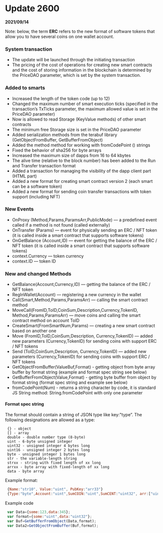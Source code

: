 # Update 2600
**2021/09/14**

Note: below, the term **ERC** refers to the new format of software tokens  that allow you to have several coins on one wallet account.

### System transaction
* The update will be launched through the initiating transaction
* The pricing of the cost of operations for creating new smart contracts and the cost of storing information in the blockchain is determined by the PriceDAO parameter, which is set by the system transaction.

### Added to smarts
* Increased the length of the token code (up to 12)
* Changed the maximum number of smart execution ticks (specified in the transaction’s TxTicks parameter, the maximum allowed value is set in the PriceDAO parameter)
* Now is allowed to read Storage (KeyValue methods) of other smart contracts
* The minimum free Storage size is set in the PriceDAO parameter
* Added serialization methods from the terabuf library (GetObjectFromBuffer, GetBufferFromObject)
* Added the method method for working with fromCodePoint () strings
* Fixed the behavior of sha256 for byte arrays
* Increased the maximum size of dapps from 16 to 64 kbytes
* The alive time (relative to the block number) has been added to the Run and Transfer transaction format
* Added a transaction for managing the visibility of the dapp client part (HTML part)
* Added a new format for creating smart contract version 2 (each smart can be a software token)
* Added a new format for sending coin transfer transactions with token support (including NFT)

### New Events
* OnProxy (Method,Params,ParamsArr,PublicMode) — a predefined event called if a method is not found (called externally)
* OnTransfer (Params) — event for physically sending an ERC / NFT token (it is called inside a smart contract that supports software tokens)
* OnGetBalance (Account,ID) — event for getting the balance of the ERC / NFT token (it is called inside a smart contract that supports software tokens)
* context.Currency — token currency
* context.ID — token ID

### New and changed Methods
* GetBalance(Account,Currency,ID) — getting the balance of the ERC / NFT token
* RegInWallet(Account) — registering a new currency in the wallet
* Call(Smart,Method,Params,ParamsArr) — calling the smart contract method
* MoveCall(FromID,ToID,CoinSum,Description,Currency,TokenID, Method,Params,ParamsArr) — move coins and calling the smart contract method on account ToID
* CreateSmart(FromSmartNum,Params) — creating a new smart contract based on another one
* Move (FromID,ToID,CoinSum,Description, Currency,TokenID) — added new parameters (Currency,TokenID) for sending coins with support ERC / NFT tokens
* Send (ToID,CoinSum,Description, Currency,TokenID) — added new parameters (Currency,TokenID) for sending coins with support ERC / NFT tokens
* GetObjectFromBuffer(ValueBuf,Format) - getting object from byte  array buffer by format string (example and format spec string see below)
* GetBufferFromObject(Value,Format) - getting byte buffer from object by format string (format spec string and example see below)
* fromCodePoint(Num) - returns a string character by code, it is standard JS String method: String.fromCodePoint with only one parameter   

#### Format spec string

The format  should contain a string of JSON type like key:"type”. The following designations are allowed as a type:
```text
 {} - object
 [] - array
 double - double number type (8-byte)
 uint - 6-byte unsigned integer
 uint32 - unsigned integer 4 bytes long
 uint16 - unsigned integer 2 bytes long
 byte - unsigned integer 1 bytes long
 str - the variable-length string
 strxx - string with fixed length of xx long
 arrxx - byte array with fixed-length of xx long
 data - byte array
```

Example format:
```js
 {Name:"str10", Value:"uint", PubKey:"arr33"}
 {Type:"byte",Account:"uint",SumCOIN:"uint",SumCENT:"uint32", arr:["uint"]}
```

Example code
```js
 var Data={some:123,data:345};
 var format={some:"uint",data:"uint32"};
 var Buf=GetBufferFromObject(Data,format);
 var Data2=GetObjectFromBuffer(Buf,format);
```

 
